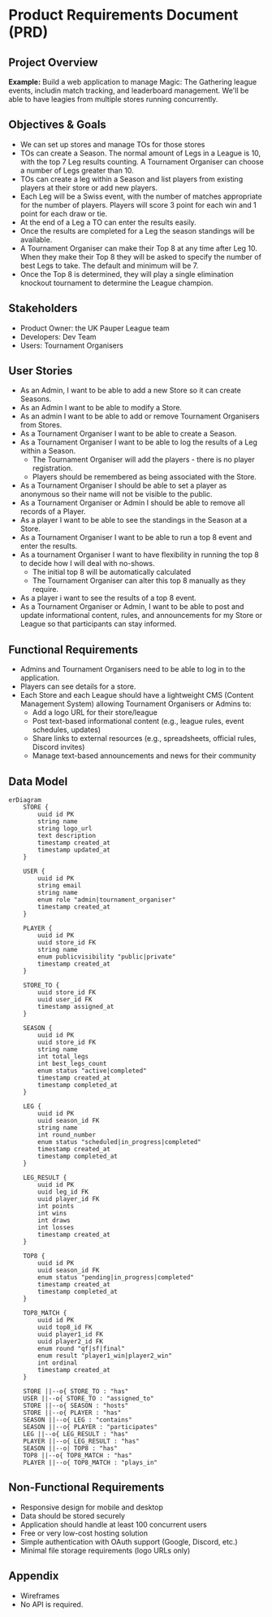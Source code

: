 # Product Requirements Document (PRD)

## Project Overview 

**Example:**
Build a web application to manage Magic: The Gathering league events, includin match tracking, and leaderboard management.
We'll be able to have leagies from multiple stores running concurrently.

## Objectives & Goals
- We can set up stores and manage TOs for those stores
- TOs can create a Season. The normal amount of Legs in a League is 10, with the top 7 Leg results counting. A Tournament Organiser can choose a number of Legs greater than 10.
- TOs can create a leg within a Season and list players from existing players at their store or add new players.
- Each Leg will be a Swiss event, with the number of matches appropriate for the number of players. Players will score 3 point for each win and 1 point for each draw or tie.
- At the end of a Leg a TO can enter the results easily.
- Once the results are completed for a Leg the season standings will be available.
- A Tournament Organiser can make their Top 8 at any time after Leg 10. When they make their Top 8 they will be asked to specify the number of best Legs to take. The default and minimum will be 7.
- Once the Top 8 is determined, they will play a single elimination knockout tournament to determine the League champion.

## Stakeholders
- Product Owner: the UK Pauper League team
- Developers: Dev Team
- Users: Tournament Organisers

## User Stories
- As an Admin, I want to be able to add a new Store so it can create Seasons.
- As an Admin I want to be able to modify a Store.
- As an admin I want to be able to add or remove Tournament Organisers from Stores.
- As a Tournament Organiser I want to be able to create a Season.
- As a Tournament Organiser I want to be able to log the results of a Leg within a Season.
  - The Tournament Organiser will add the players - there is no player registration.
  - Players should be remembered as being associated with the Store.
- As a Tournament Organiser I should be able to set a player as anonymous so their name will not be visible to the public.
- As a Tournament Organiser or Admin I should be able to remove all records of a Player. 
- As a player I want to be able to see the standings in the Season at a Store.
- As a Tournament Organiser I want to be able to run a top 8 event and enter the results.
- As a tournament Organiser I want to have flexibility in running the top 8 to decide how I will deal with no-shows. 
  - The initial top 8 will be automatically calculated
  - The Tournament Organiser can alter this top 8 manually as they require.
- As a player i want to see the results of a top 8 event.
- As a Tournament Organiser or Admin, I want to be able to post and update informational content, rules, and announcements for my Store or League so that participants can stay informed.

## Functional Requirements
- Admins and Tournament Organisers need to be able to log in to the application. 
- Players can see details for a store. 
- Each Store and each League should have a lightweight CMS (Content Management System) allowing Tournament Organisers or Admins to:
  - Add a logo URL for their store/league
  - Post text-based informational content (e.g., league rules, event schedules, updates)
  - Share links to external resources (e.g., spreadsheets, official rules, Discord invites)
  - Manage text-based announcements and news for their community

## Data Model

```mermaid
erDiagram
    STORE {
        uuid id PK
        string name
        string logo_url
        text description
        timestamp created_at
        timestamp updated_at
    }
    
    USER {
        uuid id PK
        string email
        string name
        enum role "admin|tournament_organiser"
        timestamp created_at
    }

    PLAYER {
        uuid id PK
        uuid store_id FK
        string name
        enum publicvisibility "public|private"
        timestamp created_at
    }
    
    STORE_TO {
        uuid store_id FK
        uuid user_id FK
        timestamp assigned_at
    }
    
    SEASON {
        uuid id PK
        uuid store_id FK
        string name
        int total_legs
        int best_legs_count
        enum status "active|completed"
        timestamp created_at
        timestamp completed_at
    }
    
    LEG {
        uuid id PK
        uuid season_id FK
        string name
        int round_number
        enum status "scheduled|in_progress|completed"
        timestamp created_at
        timestamp completed_at
    }
    
    LEG_RESULT {
        uuid id PK
        uuid leg_id FK
        uuid player_id FK
        int points
        int wins
        int draws
        int losses
        timestamp created_at
    }
    
    TOP8 {
        uuid id PK
        uuid season_id FK
        enum status "pending|in_progress|completed"
        timestamp created_at
        timestamp completed_at
    }
    
    TOP8_MATCH {
        uuid id PK
        uuid top8_id FK
        uuid player1_id FK
        uuid player2_id FK
        enum round "qf|sf|final"
        enum result "player1_win|player2_win"
        int ordinal
        timestamp created_at
    }
    
    STORE ||--o{ STORE_TO : "has"
    USER ||--o{ STORE_TO : "assigned_to"
    STORE ||--o{ SEASON : "hosts"
    STORE ||--o{ PLAYER : "has"
    SEASON ||--o{ LEG : "contains"
    SEASON ||--o{ PLAYER : "participates"
    LEG ||--o{ LEG_RESULT : "has"
    PLAYER ||--o{ LEG_RESULT : "has"
    SEASON ||--o| TOP8 : "has"
    TOP8 ||--o{ TOP8_MATCH : "has"
    PLAYER ||--o{ TOP8_MATCH : "plays_in"
```

## Non-Functional Requirements
- Responsive design for mobile and desktop
- Data should be stored securely
- Application should handle at least 100 concurrent users
- Free or very low-cost hosting solution
- Simple authentication with OAuth support (Google, Discord, etc.)
- Minimal file storage requirements (logo URLs only)

## Appendix
- Wireframes
- No API is required.